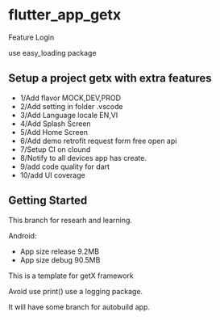 # flutter_app_getx

Feature Login

use easy_loading package

## Setup a project getx with extra features
- 1/Add flavor MOCK,DEV,PROD
- 2/Add setting in folder .vscode
- 3/Add Language locale EN,VI
- 4/Add Splash Screen
- 5/Add Home Screen
- 6/Add demo retrofit request form free open api
- 7/Setup CI on clound
- 8/Notify to all devices app has create.
- 9/add code quality for dart
- 10/add UI coverage
## Getting Started
This branch for researh and learning.

Android:
- App size release 9.2MB
- App size debug 90.5MB

This is a template for getX framework

Avoid use print() use a logging package.

It will have some branch for autobuild app.

